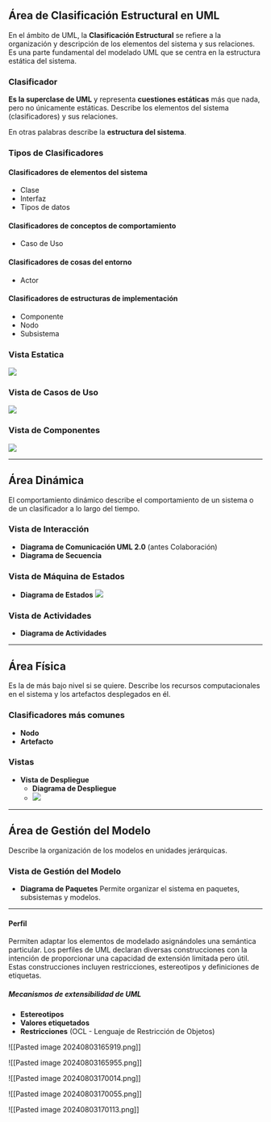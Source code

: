 
## Área de Clasificación Estructural en UML

En el ámbito de UML, la **Clasificación Estructural** se refiere a la organización y descripción de los elementos del sistema y sus relaciones. Es una parte fundamental del modelado UML que se centra en la estructura estática del sistema.

### Clasificador

**Es la superclase de UML** y representa **cuestiones estáticas** más que nada, pero no únicamente estáticas. Describe los elementos del sistema (clasificadores) y sus relaciones.

En otras palabras describe la **estructura del sistema**. 
### Tipos de Clasificadores

#### Clasificadores de elementos del sistema
- Clase
- Interfaz
- Tipos de datos

#### Clasificadores de conceptos de comportamiento
- Caso de Uso

#### Clasificadores de cosas del entorno
- Actor

#### Clasificadores de estructuras de implementación
- Componente
- Nodo
- Subsistema

### Vista Estatica

![](https://lh7-us.googleusercontent.com/docsz/AD_4nXdGA2YbXHBfFh0NxhOk5gcfAMc5FhZU_MjLKPe3BfPQFX-l_LcI7hNm6z09IzMqUihXF2-wU5OS7VFmnxjd3yC4EwpxEiuUJT2_ZB-DcbN729ourSj38LLeRRf9gCOSAbt9FNUsGnexsDCWDc8K_GFIckoM?key=VReuh94fGGpJZLGsXsGdUQ)
### Vista de Casos de Uso
![](https://lh7-us.googleusercontent.com/docsz/AD_4nXeE2LMj7dD7puQI-vlnvjsBEXJcBeBff_mFKOfOdNmLUrZbpitJrGbtyR4iK6n2AUW01-zzLstnpAhGYmBDpvMOLUlSlIN_G7YHkmhuAu3-DxkwGAKJ_v7VWj5mtOjecBt58np-Cvh4MZNqgxZlqUqy0zhU?key=VReuh94fGGpJZLGsXsGdUQ)
### Vista de Componentes
![](https://lh7-us.googleusercontent.com/docsz/AD_4nXd8KTu98kJ6I_mwmF2lraro9Qs9azbVb-tNK6zK9YHo_YXlbqSidVa0Ad3Fm44O5LaDVW3O8Cgf3meWnk8UfCO9XTKJF0uG5n6KKk8Wgps2FmXu4W-k8Ec_nq9Bhcbhjny9q1sma-MlJI6-GnjKFIci0btH?key=VReuh94fGGpJZLGsXsGdUQ) 



---

## Área Dinámica
El comportamiento dinámico describe el comportamiento de un sistema o de un clasificador a lo largo del tiempo.

### Vista de Interacción
- **Diagrama de Comunicación UML 2.0** (antes Colaboración)
- **Diagrama de Secuencia**

### Vista de Máquina de Estados
- **Diagrama de Estados**
![](https://lh7-us.googleusercontent.com/docsz/AD_4nXeN6NkKtCt8yap6M7FfGqjnFVj1ULwXlYqcM3nii0R2JoYYrENF9Ec84Bat8cXd2OFi5xiMAPHbIKMkIAk0ClIEHmr3fWJTN4HZBsIdEdcpsVQhlcJI0PC2ZOU1nYISwqlNNlBwQQlxcU6RyceM31OvlSW2?key=VReuh94fGGpJZLGsXsGdUQ)

### Vista de Actividades
- **Diagrama de Actividades**

---

## Área Física
Es la de más bajo nivel si se quiere. Describe los recursos computacionales en el sistema y los artefactos desplegados en él.

### Clasificadores más comunes
- **Nodo**
- **Artefacto**

### Vistas
- **Vista de Despliegue**
  - **Diagrama de Despliegue**
  - ![](https://lh7-us.googleusercontent.com/docsz/AD_4nXf39p4ElFD4H4DIm_TfG5tdTDYBxP3yIraPAvgZjPY1cDw80Yy-wNvzCAIID7NfokY_cjibMTFh3BYedhTHVveQ7J0NrpGPrbTT-1nVpzKfzQxX7dSlq52q_Qq3H_GrJN11uRFmTxzz3HCv73dh9DLPBUJh?key=VReuh94fGGpJZLGsXsGdUQ)

---

## Área de Gestión del Modelo
Describe la organización de los modelos en unidades jerárquicas.

### Vista de Gestión del Modelo
- **Diagrama de Paquetes**
	  Permite organizar el sistema en paquetes, subsistemas y modelos.


--- 
#### Perfil
Permiten adaptar los elementos de modelado asignándoles una semántica particular.
Los perfiles de UML declaran diversas construcciones con la intención de proporcionar una capacidad de extensión limitada pero útil. Estas construcciones incluyen restricciones, estereotipos y definiciones de etiquetas.
##### Mecanismos de extensibilidad de UML
- **Estereotipos**
- **Valores etiquetados**
- **Restricciones** (OCL - Lenguaje de Restricción de Objetos)

![[Pasted image 20240803165919.png]]

![[Pasted image 20240803165955.png]]

![[Pasted image 20240803170014.png]]

![[Pasted image 20240803170055.png]]

![[Pasted image 20240803170113.png]]

